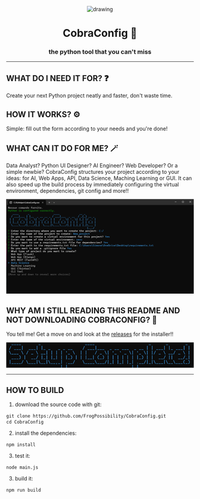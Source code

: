 <p align="center">
  <img src="cobra.ico" alt="drawing" width="200"/>
</p>
<h1 align="center">CobraConfig 🐍</h1>


<h3 align="center">the python tool that you can't miss</h3>


________________________

## WHAT DO I NEED IT FOR? ❓
Create your next Python project neatly and faster, don't waste time.

## HOW IT WORKS? ⚙️
Simple: fill out the form according to your needs and you're done!

## WHAT CAN IT DO FOR ME? 🪄
Data Analyst? Python UI Designer? AI Engineer? Web Developer? Or a simple newbie? CobraConfig structures your project according to your ideas: for AI, Web Apps, API, Data Science, Maching Learning or GUI. 
It can also speed up the build process by immediately configuring the virtual environment, dependencies, git config and more!!

![screenshot1](.github/screen1.png)

## WHY AM I STILL READING THIS README AND NOT DOWNLOADING COBRACONFIG? 🤡
You tell me! Get a move on and look at the [releases](https://github.com/FrogPossibility/CobraConfig/releases/tag/v.1.0.0) for the installer!!

![screenshot3](.github/screen3.png)

________________________

## HOW TO BUILD
1. download the source code with git:
```
git clone https://github.com/FrogPossibility/CobraConfig.git
cd CobraConfig
```

2. install the dependencies:
```
npm install
```

3. test it:
```
node main.js
```

3. build it:
```
npm run build
```

